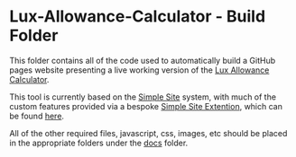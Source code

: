 # Lux-Allowance-Calculator - Build Folder

This folder contains all of the code used to automatically build a GitHub pages website presenting a live working version of the [Lux Allowance Calculator](https://jpadfield.github.io/Lux-Allowance-Calculator/). 

This tool is currently based on the [Simple Site](https://github.com/jpadfield/simple-site) system, with much of the custom features provided via a bespoke [Simple Site Extention](https://jpadfield.github.io/simple-site/extensions.html), which can be found [here](./extensions/luxallowance.php). 

All of the other required files, javascript, css, images, etc should be placed in the appropriate folders under the [docs](./docs) folder.
